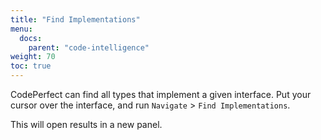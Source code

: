 ```yaml
---
title: "Find Implementations"
menu:
  docs:
    parent: "code-intelligence"
weight: 70
toc: true
---
```


CodePerfect can find all types that implement a given interface. Put your
cursor over the interface, and run `Navigate` &gt; `Find Implementations`.

This will open results in a new panel.
